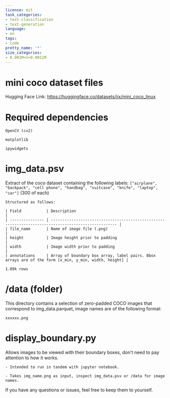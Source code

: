 ```yaml
---
license: mit
task_categories:
- text-classification
- text-generation
language:
- en
tags:
- code
pretty_name: '*'
size_categories:
- 0.001M<n<0.0011M
---
```


# mini coco dataset files

Hugging Face Link: https://huggingface.co/datasets/iix/mini_coco_linux

# Required dependencies 

```
OpenCV (cv2)

matplotlib

ipywidgets
```


# img_data.psv

Extract of the coco dataset containing the following labels: ```["airplane", "backpack", "cell phone", "handbag", "suitcase", "knife", "laptop", "car"]```  (300 of each)

```
Structured as follows:

| Field           | Description                                                                                         |
| --------------- | --------------------------------------------------------------------------------------------------- |
| file_name       | Name of image file (.png)                                                                           |
| height          | Image height prior to padding                                                                       |
| width           | Image width prior to padding                                                                        |
| annotations     | Array of boundary box array, label pairs. Bbox arrays are of the form [x_min, y_min, width, height] |

1.09k rows
```


# /data (folder)

This directory contains a selection of zero-padded COCO images that correspond to img_data.parquet, image names are of the following format:
```
xxxxxx.png
```


# display_boundary.py

Allows images to be viewed with their boundary boxes, don't need to pay attention to how it works.

```
- Intended to run in tandem with jupyter notebook. 

- Takes img_name.png as input, inspect img_data.psv or /data for image names.

```


If you have any questions or issues, feel free to keep them to yourself.